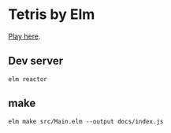 # Tetris by Elm

[Play here](https://bombrary.github.io/tetris-elm).

## Dev server

```
elm reactor
```

## make

```
elm make src/Main.elm --output docs/index.js
```
